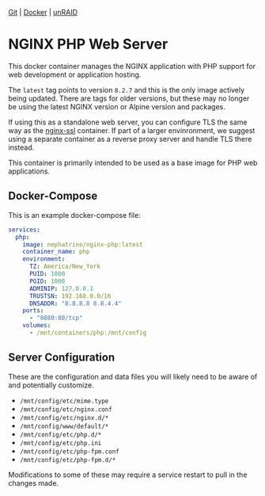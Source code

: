 [Git](https://code.nephatrine.net/NephNET/docker-nginx-php/src/branch/master) |
[Docker](https://hub.docker.com/r/nephatrine/nginx-php/) |
[unRAID](https://code.nephatrine.net/NephNET/unraid-containers)

# NGINX PHP Web Server

This docker container manages the NGINX application with PHP support for web
development or application hosting.

The `latest` tag points to version `8.2.7` and this is the only image actively
being updated. There are tags for older versions, but these may no longer be
using the latest NGINX version or Alpine version and packages.

If using this as a standalone web server, you can configure TLS the same way as
the [nginx-ssl](https://code.nephatrine.net/NephNET/docker-nginx-ssl) container.
If part of a larger envinronment, we suggest using a separate container as a
reverse proxy server and handle TLS there instead.

This container is primarily intended to be used as a base image for PHP web
applications.

## Docker-Compose

This is an example docker-compose file:

```yaml
services:
  php:
    image: nephatrine/nginx-php:latest
    container_name: php
    environment:
      TZ: America/New_York
      PUID: 1000
      PGID: 1000
      ADMINIP: 127.0.0.1
      TRUSTSN: 192.168.0.0/16
      DNSADDR: "8.8.8.8 8.8.4.4"
    ports:
      - "8080:80/tcp"
    volumes:
      - /mnt/containers/php:/mnt/config
```

## Server Configuration

These are the configuration and data files you will likely need to be aware of
and potentially customize.

- `/mnt/config/etc/mime.type`
- `/mnt/config/etc/nginx.conf`
- `/mnt/config/etc/nginx.d/*`
- `/mnt/config/www/default/*`
- `/mnt/config/etc/php.d/*`
- `/mnt/config/etc/php.ini`
- `/mnt/config/etc/php-fpm.conf`
- `/mnt/config/etc/php-fpm.d/*`

Modifications to some of these may require a service restart to pull in the
changes made.
